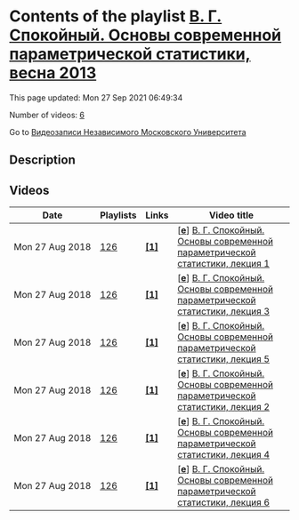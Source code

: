 # Contents of the playlist [В. Г. Спокойный. Основы современной параметрической статистики, весна 2013](https://www.youtube.com/playlist?list=PLp9ABVh6_x4EqEcKm29Z6N-j3NOKCmdvR)

This page updated: Mon 27 Sep 2021 06:49:34

Number of videos: [6](#videos)

Go to [Видеозаписи Независимого Московского Университета](../README.md)

## Description



## Videos

|Date|Playlists|Links|Video title|
|---|---|---|---|
| Mon&nbsp;27&nbsp;Aug&nbsp;2018 | [126](../playlists/126 "В. Г. Спокойный. Основы современной параметрической статистики, весна 2013") | [**[1]**](http://ium.mccme.ru/s13/spokoinyi.html) | [[**e**](https://studio.youtube.com/video/Sd7rDRIvX2w/edit "Edit")] [В. Г. Спокойный. Основы современной параметрической статистики, лекция 1](https://www.youtube.com/watch?v=Sd7rDRIvX2w&list=PLp9ABVh6_x4EqEcKm29Z6N-j3NOKCmdvR "Спецкурс НМУ.&#013;11 февраля 2013 г. 19:20, НМУ 310 (Большой Власьевский пер., 11)&#013;http://ium.mccme.ru/s13/spokoinyi.html") |
| Mon&nbsp;27&nbsp;Aug&nbsp;2018 | [126](../playlists/126 "В. Г. Спокойный. Основы современной параметрической статистики, весна 2013") | [**[1]**](http://ium.mccme.ru/s13/spokoinyi.html) | [[**e**](https://studio.youtube.com/video/4VJHQq64oP8/edit "Edit")] [В. Г. Спокойный. Основы современной параметрической статистики, лекция 3](https://www.youtube.com/watch?v=4VJHQq64oP8&list=PLp9ABVh6_x4EqEcKm29Z6N-j3NOKCmdvR "Спецкурс НМУ.&#013;18 февраля 2013 г. 19:20, НМУ 310 (Большой Власьевский пер., 11)&#013;http://ium.mccme.ru/s13/spokoinyi.html") |
| Mon&nbsp;27&nbsp;Aug&nbsp;2018 | [126](../playlists/126 "В. Г. Спокойный. Основы современной параметрической статистики, весна 2013") | [**[1]**](http://ium.mccme.ru/s13/spokoinyi.html) | [[**e**](https://studio.youtube.com/video/1yHbyqxkuCg/edit "Edit")] [В. Г. Спокойный. Основы современной параметрической статистики, лекция 5](https://www.youtube.com/watch?v=1yHbyqxkuCg&list=PLp9ABVh6_x4EqEcKm29Z6N-j3NOKCmdvR "Спецкурс НМУ.&#013;25 февраля 2013 г. 19:20, НМУ 310 (Большой Власьевский пер., 11)&#013;http://ium.mccme.ru/s13/spokoinyi.html") |
| Mon&nbsp;27&nbsp;Aug&nbsp;2018 | [126](../playlists/126 "В. Г. Спокойный. Основы современной параметрической статистики, весна 2013") | [**[1]**](http://ium.mccme.ru/s13/spokoinyi.html) | [[**e**](https://studio.youtube.com/video/iw9LC92o4yA/edit "Edit")] [В. Г. Спокойный. Основы современной параметрической статистики, лекция 2](https://www.youtube.com/watch?v=iw9LC92o4yA&list=PLp9ABVh6_x4EqEcKm29Z6N-j3NOKCmdvR "Спецкурс НМУ.&#013;12 февраля 2013 г. 19:20, НМУ 310 (Большой Власьевский пер., 11)&#013;http://ium.mccme.ru/s13/spokoinyi.html") |
| Mon&nbsp;27&nbsp;Aug&nbsp;2018 | [126](../playlists/126 "В. Г. Спокойный. Основы современной параметрической статистики, весна 2013") | [**[1]**](http://ium.mccme.ru/s13/spokoinyi.html) | [[**e**](https://studio.youtube.com/video/aci8dFgQEN0/edit "Edit")] [В. Г. Спокойный. Основы современной параметрической статистики, лекция 4](https://www.youtube.com/watch?v=aci8dFgQEN0&list=PLp9ABVh6_x4EqEcKm29Z6N-j3NOKCmdvR "Спецкурс НМУ.&#013;19 февраля 2013 г. 19:20, НМУ 310 (Большой Власьевский пер., 11)&#013;http://ium.mccme.ru/s13/spokoinyi.html") |
| Mon&nbsp;27&nbsp;Aug&nbsp;2018 | [126](../playlists/126 "В. Г. Спокойный. Основы современной параметрической статистики, весна 2013") | [**[1]**](http://ium.mccme.ru/s13/spokoinyi.html) | [[**e**](https://studio.youtube.com/video/epOpxnD8HmA/edit "Edit")] [В. Г. Спокойный. Основы современной параметрической статистики, лекция 6](https://www.youtube.com/watch?v=epOpxnD8HmA&list=PLp9ABVh6_x4EqEcKm29Z6N-j3NOKCmdvR "Спецкурс НМУ.&#013;26 февраля 2013 г. 19:20, НМУ 310 (Большой Власьевский пер., 11)&#013;http://ium.mccme.ru/s13/spokoinyi.html") |
